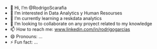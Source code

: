 - 👋 Hi, I’m @RodrigoScarafia
- 👀 I’m interested in Data Analytics y Human Resourses
- 🌱 I’m currently learning a reskdata analytics
- 💞️ I’m looking to collaborate on any proyect related to my knowledge
- 📫 How to reach me: www.linkedin.com/in/rodrigogarcias
- 😄 Pronouns: ...
- ⚡ Fun fact: ...

<!---
RodrigoScarafia/RodrigoScarafia is a ✨ special ✨ repository because its `README.md` (this file) appears on your GitHub profile.
You can click the Preview link to take a look at your changes.
--->
